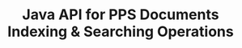 ---
############################# Static ############################
layout: "auto-gen-gist"
draft: false
path: "search/java/document/pps"
otherformats: PDF DOC DOT DOCX DOCM DOTX DOTM TXT ODT OTT RTF XLS XLT XLSX XLSM XLSB XLTX XLTM XLA XLAM ODS OTS CSV TSV XML PPT POT PPTX PPTM POTX POTM PPSX PPSM ODP PST OST EML EMLX MSG ONE ZIP XHTML MHTML MD CHM EPUB  FB2 

############################# Head ############################
head_title: "Add Documents Indexing and Search Operations inside Java Apps"
head_description: "GroupDocs.Search Java API supports documents indexing & searching operations for documents formats like PDF DOC, DOCX, RTF, XLSX, CSV, PPTX, EML, MSG and more."

############################# Header ############################
title: "Java API for PPS Documents Indexing & Searching Operations "
description: "GroupDocs.Search Java API allows developers to integrate robust documents searching & indexing operations to their apps. It supports file formats like PDF DOC, DOCX, RTF, XLSX, CSV, PPTX MSG, EML & many more."

######################### Download Button #######################
button:
    enable: true

############################# About ############################
about:
    enable: true
    title: "How to Add Documents Indexing & Searching Operations to Java APPs"
    content: |
       The amount of data and information is rapidly increasing with every passing day.  Therefore, it is very important to retrieve the correct information in a timely manner with minimum cost and effort. This webpage is going to provide information about how users can develop and add efficient documents searching capabilities to their business applications. . The aim is to quickly and accurately find and display information related to user’s queries.  GroupDocs.Search for Java is very efficient and simple to use Java API that helps software developers to operate basic to advanced level text search operations inside their own apps without installing any third party software.  The Java API has provided several useful features related to searching such as merge multiple indexes into a common index, search queries recognition of different keyboard layout, morphological Word Form support and so on.  It supports simple, Boolean, regular expression (Regex), fuzzy, case sensitive search, synonym, homophone, wildcard, object type search, setting data range and other types of queries to quickly and elegantly search out information.. 

############################# content ############################
steps:
    enable: true
    block:
    - title_left: "Create New Search Index or Load Existing One via Java"
      content_left: |
       GroupDocs.Search Java enables software developers to generate a new search Index or load an existing search index inside their own java apps. The below Java code example shows the creation of a new index as well as loading the existing one using just a couple of lines of java code. 

      title_right: "Create New or Load Existing Search Index via Java"
      content_right: |
         * First you need to Specify the path to the index folder
         * Create an instance of [Index](https://apireference.groupdocs.com/search/java/com.groupdocs.search/Index#Index(java.lang.String)) class
         * Above will create an index in memory or on a disk and can also load an existing index.
       
      gisthash: "02615fe51a919acdc5363d46c181dc7f"
      gistfile: "create_or_load_search_index.java"

    - title_left: "Synchronous PPS Documents Indexing via Java"
      content_left: |
       GroupDocs.Search Java API facilitates software programmers to synchronously index documents with just a couple of lines of code inside their own Java apps. The below Java code examples demonstrates how to perform documents indexing synchronously with ease. 

      title_right: "Add PPS Document to Search Index Synchronously"
      content_right: |
        * First you need to Specify the path to the index folder
        * Specify path to a folder containing documents to search
        * Create an instance of [Index(indexFolder)](https://apireference.groupdocs.com/search/java/com.groupdocs.search/Index#Index(java.lang.String)) class
        * Above will create an index in memory or on a disk or open an existing index. 
        * Synchronous indexing documents from the specified folder
     
      gisthash: "7079bf3c06128a69b842150d080e5e0b"
      gistfile: "Add_files_synchronously_to_indexing.java"
      
    - title_left: "Perform Asynchronous Document Indexing  via Java"
      content_left: |
        GroupDocs.Search Java API allows software professionals to perform asynchronous document indexing inside their own Java apps. The below java code demonstrates how developers can index documents asynchronously with just a couple of lines of java code.

      title_right: "Add PPS Document to Search Index Asynchronously"
      content_right: |
        * First you need to Specify the path to the index folder
        * Specify path to a folder containing documents to search
        * Create an instance of [Index(indexFolder)](https://apireference.groupdocs.com/search/java/com.groupdocs.search/Index#Index(java.lang.String)) class
        * Subscribing to the event
        * Need to write Code indicating the completion of the operation
        * Setting the flag for asynchronous indexing 
        * Asynchronous indexing documents from the specified folder
     
      gisthash: "7079bf3c06128a69b842150d080e5e0b"
      gistfile: "Add_files_asynchronously_to_indexing.java"

    - title_left: "How to Highlight Search Results in Java Apps"
      content_left: |
       GroupDocs.Search Java API allows developers to interpret a search result and list down the found documents as well as the words and phrases. It is also possible to highlight the text of the PPS document. Below is the Java code example that demonstrates how to list down the found documents and highlight search results with just a couple of lines of code.

      title_right: "Highlight Search Results via Java"
      content_right: |
        * Peform Search in index
        * After succesful Search, Print the result
        * Iterate through the documents and display the found documents
        * Highlighting occurrences in text
        * Generating output HTML formatted document with highlighted search results
     
      gisthash: "cc88d485f007d6da0d943043c8e13a52"
      gistfile: "how_to_highlight_search_result.java"

    - title_left: "System Requirements"
      content_left: |
        GroupDocs.Search for Java is supported on all major platforms and operating systems. For complete system requirements guide, please visit [system requirements](https://docs.groupdocs.com/search/java/system-requirements/) before executing the code below, please make sure that you have the following prerequisites installed on your system:
         * Operating Systems: Microsoft Windows, Linux, MacOS
         * Java Versions Support: J2SE 7.0 (1.7), J2SE 8.0 (1.8) or above
         * Get the latest version of GroupDocs.Search for Java APIs from GroupDocs [Repository](https://repository.groupdocs.com/repo/com/groupdocs/groupdocs-search/)
        
      title_right: "Why Use GroupDocs.Search"
      content_right: |
        * Search Index creation in memory as well as on disk.
        * Ability of indexing from a file, stream or structure.
        * Password protected documents indexing support.
        * Support for merging of several indexes.
        * Filter Document during search indexing.
        * Spell check support during the search.
        * Blended characters are fully supported
        * Combining different types of search into one search query.
        * Simple word  and regular expression searches support
        * Fully support alias replacement in search queries.

demos:
    enable: true
        

about_formats:
    enable: true


more_formats:
    enable: true


back_to_top:
    enable: true
---